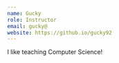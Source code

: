 ```yaml
---
name: Gucky
role: Instructor
email: gucky@
website: https://github.io/gucky92
---
```


I like teaching Computer Science!
